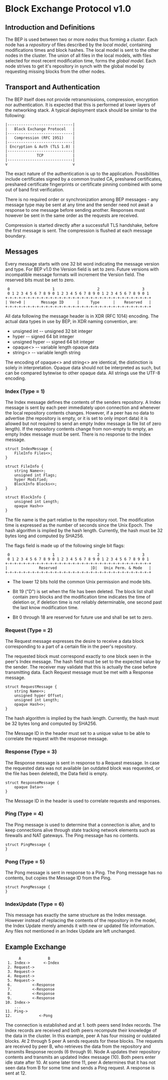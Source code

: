 Block Exchange Protocol v1.0
============================

Introduction and Definitions
----------------------------

The BEP is used between two or more _nodes_ thus forming a _cluster_.
Each node has a _repository_ of files described by the _local model_,
containing modifications times and block hashes. The local model is sent
to the other nodes in the cluster. The union of all files in the local
models, with files selected for most recent modification time, forms the
_global model_. Each node strives to get it's repository in synch with
the global model by requesting missing blocks from the other nodes.

Transport and Authentication
----------------------------

The BEP itself does not provide retransmissions, compression, encryption
nor authentication. It is expected that this is performed at lower
layers of the networking stack. A typical deployment stack should be
similar to the following:

    |-----------------------------|
    |   Block Exchange Protocol   |
    |-----------------------------|
    |   Compression (RFC 1951)    |
    |-----------------------------|
    | Encryption & Auth (TLS 1.0) |
    |-----------------------------|
    |             TCP             |
    |-----------------------------|
    v                             v

The exact nature of the authentication is up to the application.
Possibilities include certificates signed by a common trusted CA,
preshared certificates, preshared certificate fingerprints or
certificate pinning combined with some out of band first verification.

There is no required order or synchronization among BEP messages - any
message type may be sent at any time and the sender need not await a
response to one message before sending another. Responses must however
be sent in the same order as the requests are received.

Compression is started directly after a successfull TLS handshake,
before the first message is sent. The compression is flushed at each
message boundary.

Messages
--------

Every message starts with one 32 bit word indicating the message version
and type. For BEP v1.0 the Version field is set to zero. Future versions
with incompatible message formats will increment the Version field. The
reserved bits must be set to zero.

     0                   1                   2                   3
     0 1 2 3 4 5 6 7 8 9 0 1 2 3 4 5 6 7 8 9 0 1 2 3 4 5 6 7 8 9 0 1
    +-+-+-+-+-+-+-+-+-+-+-+-+-+-+-+-+-+-+-+-+-+-+-+-+-+-+-+-+-+-+-+-+
    | Ver=0 |       Message ID      |     Type      |    Reserved   |
    +-+-+-+-+-+-+-+-+-+-+-+-+-+-+-+-+-+-+-+-+-+-+-+-+-+-+-+-+-+-+-+-+

All data following the message header is in XDR (RFC 1014) encoding.
The actual data types in use by BEP, in XDR naming convention, are:

 - unsigned int   -- unsigned 32 bit integer
 - hyper          -- signed 64 bit integer
 - unsigned hyper -- signed 64 bit integer
 - opaque<>       -- variable length opaque data
 - string<>       -- variable length string

The encoding of opaque<> and string<> are identical, the distinction is
solely in interpretation. Opaque data should not be interpreted as such,
but can be compared bytewise to other opaque data. All strings use the
UTF-8 encoding.

### Index (Type = 1)

The Index message defines the contents of the senders repository. A Index
message is sent by each peer immediately upon connection and whenever the
local repository contents changes. However, if a peer has no data to
advertise (the repository is empty, or it is set to only import data) it
is allowed but not required to send an empty Index message (a file list of
zero length). If the repository contents change from non-empty to empty,
an empty Index message must be sent. There is no response to the Index
message.

    struct IndexMessage {
        FileInfo Files<>;
    }

    struct FileInfo {
        string Name<>;
        unsigned int Flags;
        hyper Modified;
        BlockInfo Blocks<>;
    }

    struct BlockInfo {
        unsigned int Length;
        opaque Hash<>
    }

The file name is the part relative to the repository root. The
modification time is expressed as the number of seconds since the Unix
Epoch. The hash algorithm is implied by the hash length. Currently, the
hash must be 32 bytes long and computed by SHA256.

The flags field is made up of the following single bit flags:

     0                   1                   2                   3
     0 1 2 3 4 5 6 7 8 9 0 1 2 3 4 5 6 7 8 9 0 1 2 3 4 5 6 7 8 9 0 1
    +-+-+-+-+-+-+-+-+-+-+-+-+-+-+-+-+-+-+-+-+-+-+-+-+-+-+-+-+-+-+-+-+
    |              Reserved               |D|   Unix Perm. & Mode   |
    +-+-+-+-+-+-+-+-+-+-+-+-+-+-+-+-+-+-+-+-+-+-+-+-+-+-+-+-+-+-+-+-+

 - The lower 12 bits hold the common Unix permission and mode bits.

 - Bit 19 ("D") is set when the file has been deleted. The block list
   shall contain zero blocks and the modification time indicates the
   time of deletion or, if deletion time is not reliably determinable,
   one second past the last know modification time.

 - Bit 0 through 18 are reserved for future use and shall be set to
   zero.

### Request (Type = 2)

The Request message expresses the desire to receive a data block
corresponding to a part of a certain file in the peer's repository.

The requested block must correspond exactly to one block seen in the
peer's Index message. The hash field must be set to the expected value by
the sender. The receiver may validate that this is actually the case
before transmitting data. Each Request message must be met with a Response
message.

    struct RequestMessage {
        string Name<>;
        unsigned hyper Offset;
        unsigned int Length;
        opaque Hash<>;
    }

The hash algorithm is implied by the hash length. Currently, the hash
must be 32 bytes long and computed by SHA256.

The Message ID in the header must set to a unique value to be able to
correlate the request with the response message.

### Response (Type = 3)

The Response message is sent in response to a Request message. In case the
requested data was not available (an outdated block was requested, or
the file has been deleted), the Data field is empty.

    struct ResponseMessage {
        opaque Data<>
    }

The Message ID in the header is used to correlate requests and
responses.

### Ping (Type = 4)

The Ping message is used to determine that a connection is alive, and to
keep connections alive through state tracking network elements such as
firewalls and NAT gateways. The Ping message has no contents.

    struct PingMessage {
    }

### Pong (Type = 5)

The Pong message is sent in response to a Ping. The Pong message has no
contents, but copies the Message ID from the Ping.

    struct PongMessage {
    }

### IndexUpdate (Type = 6)

This message has exactly the same structure as the Index message.
However instead of replacing the contents of the repository in the
model, the Index Update merely amends it with new or updated file
information. Any files not mentioned in an Index Update are left
unchanged.

Example Exchange
----------------

          A            B
     1. Index->      <-Index
     2. Request->
     3. Request->
     4. Request->
     5. Request->
     6.         <-Response
     7.         <-Response
     8.         <-Response
     9.         <-Response
    10. Index->
        ...
    11. Ping->
    12.            <-Pong

The connection is established and at 1. both peers send Index records.
The Index records are received and both peers recompute their knowledge
of the data in the cluster. In this example, peer A has four missing or
outdated blocks. At 2 through 5 peer A sends requests for these blocks.
The requests are received by peer B, who retrieves the data from the
repository and transmits Response records (6 through 9). Node A updates
their repository contents and transmits an updated Index message (10).
Both peers enter idle state after 10. At some later time 11, peer A
determines that it has not seen data from B for some time and sends a
Ping request. A response is sent at 12.


